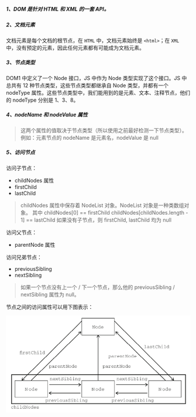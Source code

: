 ##### 1、DOM 是针对 HTML 和 **XML** 的一套 API。

##### 2、文档元素

文档元素是每个文档的根节点，在 `HTML` 中，文档元素始终是 `<html>`；在 `XML` 中，没有预定的元素，因此任何元素都有可能成为文档元素。

##### 3、节点类型

DOM1 中定义了一个 Node 接口，JS 中作为 Node 类型实现了这个接口。JS 中总共有 12 种节点类型，这些节点类型都继承自 Node 类型，并都有一个 nodeType 属性。这些节点类型中，我们能用到的是元素、文本、注释节点，他们的 nodeType 分别是 1、3、8。

##### 4、nodeName 和 nodeValue 属性

> 这两个属性的值取决于节点类型（所以使用之前最好检测一下节点类型）。
> 例如：元素节点的 nodeName 是元素名，nodeValue 是 null

##### 5、访问节点

访问子节点：

- childNodes 属性
- firstChild
- lastChild

> childNodes 属性中保存着 NodeList 对象。NodeList 对象是一种类数组对象。
> 其中
childNodes[0] == firstChild
childNodes[childNodes.length - 1] == lastChild
如果没有子节点，则 firstChild, lastChild 均为 null 

访问父节点：

- parentNode 属性

访问兄弟节点：

- previousSibling
- nextSibling

> 如果一个节点没有上一个 / 下一个节点，那么他的 previousSibling / nextSibling 属性为 null。

节点之间的访问属性可以用下图表示：

![](./imgs/section10/node_map.png)